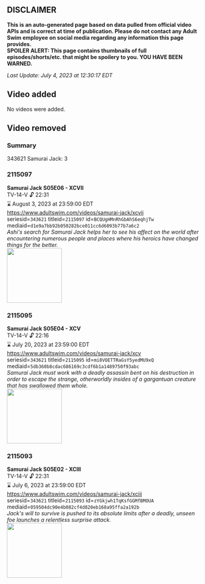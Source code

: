 ## DISCLAIMER
**This is an auto-generated page based on data pulled from official video APIs and is correct at time of publication. Please do not contact any Adult Swim employee on social media regarding any information this page provides.**  
**SPOILER ALERT: This page contains thumbnails of full episodes/shorts/etc. that might be spoilery to you. YOU HAVE BEEN WARNED.**  

_Last Update: July 4, 2023 at 12:30:17 EDT_
## Video added
No videos were added.  
## Video removed
### Summary
343621 Samurai Jack: 3  
### 2115097
**Samurai Jack S05E06 - XCVII**  
TV-14-V 🔓 22:31  
⌛ August 3, 2023 at 23:59:00 EDT  
https://www.adultswim.com/videos/samurai-jack/xcvii  
seriesid=`343621` titleid=`2115097` id=`BCQUgHMnRhGbAhS6eqhjTw` mediaid=`d1e9a7bb92b050282bce011cc6d6093b77b7a6c2`  
_Ashi's search for Samurai Jack helps her to see his affect on the world after encountering numerous people and places where his heroics have changed things for the better._  
<a href="https://media.cdn.adultswim.com/uploads/20200407/thumbnails/2_20471430376-samjack_097_dup-20170411.jpg"><img src="https://media.cdn.adultswim.com/uploads/20200407/thumbnails/2_20471430376-samjack_097_dup-20170411.jpg" height="144px" /></a>
### 2115095
**Samurai Jack S05E04 - XCV**  
TV-14-V 🔓 22:16  
⌛ July 20, 2023 at 23:59:00 EDT  
https://www.adultswim.com/videos/samurai-jack/xcv  
seriesid=`343621` titleid=`2115095` id=`mi8VOETTRaGsY5yedMU9xQ` mediaid=`5db360b8cdac686169c3cdf6b1a1489750f93abc`  
_Samurai Jack must work with a deadly assassin bent on his destruction in order to escape the strange, otherworldly insides of a gargantuan creature that has swallowed them whole._  
<a href="https://media.cdn.adultswim.com/uploads/20200407/thumbnails/2_20471429582-samjack_095_dup-20170329.jpg"><img src="https://media.cdn.adultswim.com/uploads/20200407/thumbnails/2_20471429582-samjack_095_dup-20170329.jpg" height="144px" /></a>
### 2115093
**Samurai Jack S05E02 - XCIII**  
TV-14-V 🔓 22:31  
⌛ July 6, 2023 at 23:59:00 EDT  
https://www.adultswim.com/videos/samurai-jack/xciii  
seriesid=`343621` titleid=`2115093` id=`zYGkjwh1TqKsfGGMfBMOUA` mediaid=`059504dc90e4b082cf4d820eb168a95ffa2a192b`  
_Jack's will to survive is pushed to its absolute limits after a deadly, unseen foe launches a relentless surprise attack._  
<a href="https://media.cdn.adultswim.com/uploads/20200407/thumbnails/2_20471429140-samjack_093_dup-20170125.jpg"><img src="https://media.cdn.adultswim.com/uploads/20200407/thumbnails/2_20471429140-samjack_093_dup-20170125.jpg" height="144px" /></a>
